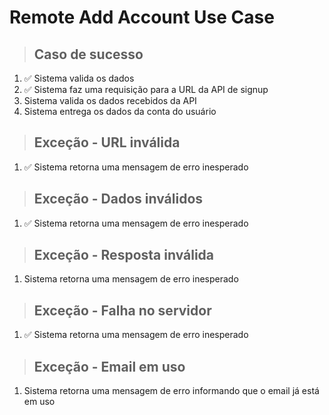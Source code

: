 # Remote Add Account Use Case

> ## Caso de sucesso
1. ✅ Sistema valida os dados
2. ✅ Sistema faz uma requisição para a URL da API de signup
3.  Sistema valida os dados recebidos da API
4.  Sistema entrega os dados da conta do usuário

> ## Exceção - URL inválida
1. ✅ Sistema retorna uma mensagem de erro inesperado

> ## Exceção - Dados inválidos
1. ✅ Sistema retorna uma mensagem de erro inesperado

> ## Exceção - Resposta inválida
1.  Sistema retorna uma mensagem de erro inesperado

> ## Exceção - Falha no servidor
1. ✅ Sistema retorna uma mensagem de erro inesperado

> ## Exceção - Email em uso
1.  Sistema retorna uma mensagem de erro informando que o email já está em uso